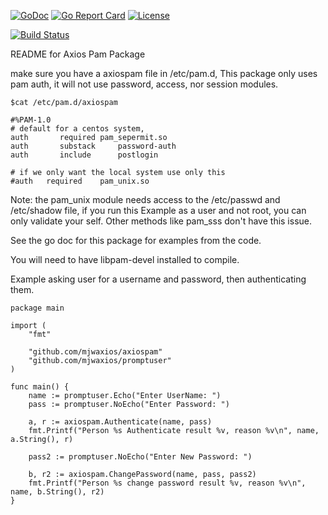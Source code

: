 [![GoDoc](https://godoc.org/github.com/mjwaxios/axiospam?status.svg)](https://godoc.org/github.com/mjwaxios/axiospam)
[![Go Report Card](https://goreportcard.com/badge/github.com/mjwaxios/axiospam)](https://goreportcard.com/report/github.com/mjwaxios/axiospam)
[![License](https://img.shields.io/badge/LICENSE-Apache2.0-ff69b4.svg)](http://www.apache.org/licenses/LICENSE-2.0.html)

[![Build Status](https://travis-ci.org/mjwaxios/axiospam.svg?branch=master)](https://travis-ci.org/mjwaxios/axiospam)

README for Axios Pam Package

make sure you have a axiospam file in /etc/pam.d,  This package only uses pam auth, it will not use password, access, nor session modules.

```
$cat /etc/pam.d/axiospam 

#%PAM-1.0
# default for a centos system,
auth	   required	pam_sepermit.so
auth       substack     password-auth
auth       include      postlogin

# if we only want the local system use only this
#auth	required	pam_unix.so
```

Note:
  the pam_unix module needs access to the /etc/passwd and /etc/shadow file,   if you run this Example
  as a user and not root, you can only validate your self.  Other methods like pam_sss don't have this
  issue.

See the go doc for this package for examples from the code.

You will need to have libpam-devel installed to compile.

Example asking user for a username and password, then authenticating them.

```
package main

import (
	"fmt"

	"github.com/mjwaxios/axiospam"
	"github.com/mjwaxios/promptuser"
)

func main() {
	name := promptuser.Echo("Enter UserName: ")
	pass := promptuser.NoEcho("Enter Password: ")

	a, r := axiospam.Authenticate(name, pass)
	fmt.Printf("Person %s Authenticate result %v, reason %v\n", name, a.String(), r)

	pass2 := promptuser.NoEcho("Enter New Password: ")

	b, r2 := axiospam.ChangePassword(name, pass, pass2)
	fmt.Printf("Person %s change password result %v, reason %v\n", name, b.String(), r2)
}


```
